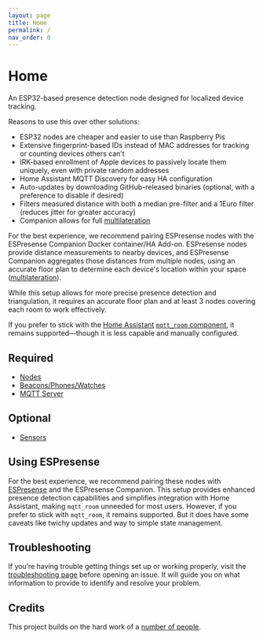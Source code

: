 ```yaml
---
layout: page
title: Home
permalink: /
nav_order: 0
---
```


# Home

An ESP32-based presence detection node designed for localized device tracking.

Reasons to use this over other solutions:

* ESP32 nodes are cheaper and easier to use than Raspberry Pis
* Extensive fingerprint-based IDs instead of MAC addresses for tracking or counting devices others can’t
* IRK-based enrollment of Apple devices to passively locate them uniquely, even with private random addresses
* Home Assistant MQTT Discovery for easy HA configuration
* Auto-updates by downloading GitHub-released binaries (optional, with a preference to disable if desired)
* Filters measured distance with both a median pre-filter and a 1Euro filter (reduces jitter for greater accuracy)
* Companion allows for full [multilateration](https://en.wikipedia.org/wiki/Trilateration)

For the best experience, we recommend pairing ESPresense nodes with the ESPresense Companion Docker container/HA Add-on. ESPresense nodes provide distance measurements to nearby devices, and ESPresense Companion aggregates those distances from multiple nodes, using an accurate floor plan to determine each device's location within your space ([multilateration](https://en.wikipedia.org/wiki/Trilateration)).

While this setup allows for more precise presence detection and triangulation, it requires an accurate floor plan and at least 3 nodes covering each room to work effectively.

If you prefer to stick with the [Home Assistant](https://www.home-assistant.io/) [`mqtt_room` component](https://www.home-assistant.io/components/sensor.mqtt_room/), it remains supported—though it is less capable and manually configured.


## Required

* [Nodes](./nodes)
* [Beacons/Phones/Watches](./devices)
* [MQTT Server](https://mosquitto.org/)

## Optional

* [Sensors](./sensors)

## Using ESPresense

For the best experience, we recommend pairing these nodes with [ESPresense](https://espresense.com/) and the ESPresense Companion. This setup provides enhanced presence detection capabilities and simplifies integration with Home Assistant, making `mqtt_room` unneeded for most users. However, if you prefer to stick with `mqtt_room`, it remains supported. But it does have some caveats like twichy updates and way to simple state management.

## Troubleshooting

If you’re having trouble getting things set up or working properly, visit the [troubleshooting page](./troubleshooting) before opening an issue. It will guide you on what information to provide to identify and resolve your problem.

## Credits

This project builds on the hard work of a [number of people](./credits).